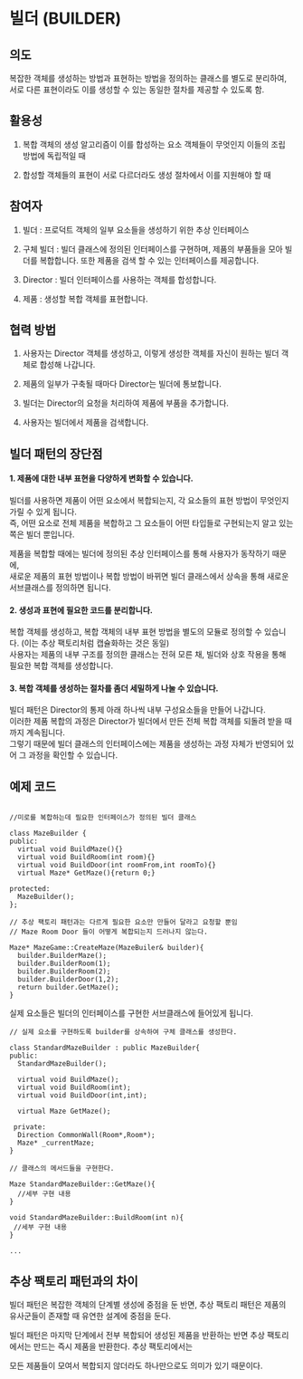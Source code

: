 # 빌더 (BUILDER)  

## 의도  

복잡한 객체를 생성하는 방법과 표현하는 방법을 정의하는 클래스를 별도로 분리하여, 서로 다른 표현이라도 이를 생성할 수 있는 동일한 절차를 제공할 수 있도록 함.  


## 활용성  

1. 복합 객체의 생성 알고리즘이 이를 합성하는 요소 객체들이 무엇인지 이들의 조립 방법에 독립적일 때

2. 합성할 객체들의 표현이 서로 다르더라도 생성 절차에서 이를 지원해야 할 때  


## 참여자  

1. 빌더 : 프로덕트 객체의 일부 요소들을 생성하기 위한 추상 인터페이스  

2. 구체 빌더 : 빌더 클래스에 정의된 인터페이스를 구현하며, 제품의 부품들을 모아 빌더를 복합합니다. 또한 제품을 검색 할 수 있는 인터페이스를 제공합니다.   

3. Director : 빌더 인터페이스를 사용하는 객체를 합성합니다.  

4. 제품 : 생성할 복합 객체를 표현합니다. 


## 협력 방법  

1. 사용자는 Director 객체를 생성하고, 이렇게 생성한 객체를 자신이 원하는 빌더 객체로 합성해 나갑니다.  

2. 제품의 일부가 구축될 때마다 Director는 빌더에 통보합니다.  

3. 빌더는 Director의 요청을 처리하여 제품에 부품을 추가합니다.  

4. 사용자는 빌더에서 제품을 검색합니다.  


## 빌더 패턴의 장단점  

#### 1.  제품에 대한 내부 표현을 다양하게 변화할 수 있습니다.  

빌더를 사용하면 제품이 어떤 요소에서 복합되는지, 각 요소들의 표현 방법이 무엇인지 가릴 수 있게 됩니다.  
즉, 어떤 요소로 전체 제품을 복합하고 그 요소들이 어떤 타입들로 구현되는지 알고 있는 쪽은 빌더 뿐입니다.  

제품을 복합할 때에는 빌더에 정의된 추상 인터페이스를 통해 사용자가 동작하기 때문에,  
새로운 제품의 표현 방법이나 복합 방법이 바뀌면 빌더 클래스에서 상속을 통해 새로운 서브클래스를 정의하면 됩니다.  

  
#### 2. 생성과 표현에 필요한 코드를 분리합니다.  

복합 객체를 생성하고, 복합 객체의 내부 표현 방법을 별도의 모듈로 정의할 수 있습니다. (이는 추상 팩토리처럼 캡슐화하는 것은 동일)  
사용자는 제품의 내부 구조를 정의한 클래스는 전혀 모른 채, 빌더와 상호 작용을 통해 필요한 복합 객체를 생성합니다.  

  
#### 3. 복합 객체를 생성하는 절차를 좀더 세밀하게 나눌 수 있습니다.  

빌더 패턴은 Director의 통제 아래 하나씩 내부 구성요소들을 만들어 나갑니다.  
이러한 제품 복합의 과정은 Director가 빌더에서 만든 전체 복합 객체를 되돌려 받을 때 까지 계속됩니다.  
그렇기 때문에 빌더 클래스의 인터페이스에는 제품을 생성하는 과정 자체가 반영되어 있어 그 과정을 확인할 수 있습니다.


## 예제 코드

```

//미로를 복합하는데 필요한 인터페이스가 정의된 빌더 클래스

class MazeBuilder {
public:
  virtual void BuildMaze(){}
  virtual void BuildRoom(int room){}
  virtual void BuildDoor(int roomFrom,int roomTo){}
  virtual Maze* GetMaze(){return 0;}

protected:
  MazeBuilder();
};

```

```
// 추상 팩토리 패턴과는 다르게 필요한 요소만 만들어 달라고 요청할 뿐임
// Maze Room Door 들이 어떻게 복합되는지 드러나지 않는다. 

Maze* MazeGame::CreateMaze(MazeBuiler& builder){
  builder.BuilderMaze();
  builder.BuilderRoom(1);
  builder.BuilderRoom(2);
  builder.BuilderDoor(1,2);
  return builder.GetMaze();
}
```

실제 요소들은 빌더의 인터페이스를 구현한 서브클래스에 들어있게 됩니다.  

```
// 실제 요소를 구현하도록 builder를 상속하여 구체 클래스를 생성한다. 

class StandardMazeBuilder : public MazeBuilder{
public:
  StandardMazeBuilder();
  
  virtual void BuildMaze();
  virtual void BuildRoom(int);
  virtual void BuildDoor(int,int);
  
  virtual Maze GetMaze();
  
 private:
  Direction CommonWall(Room*,Room*);
  Maze* _currentMaze;
} 

// 클래스의 메서드들을 구현한다. 

Maze StandardMazeBuilder::GetMaze(){
  //세부 구현 내용
}

void StandardMazeBuilder::BuildRoom(int n){
 //세부 구현 내용
}

...
```
  
## 추상 팩토리 패턴과의 차이  

빌더 패턴은 복잡한 객체의 단계별 생성에 중점을 둔 반면, 추상 팩토리 패턴은 제품의 유사군들이 존재할 때 유연한 설계에 중점을 둔다.  

빌더 패턴은 마지막 단계에서 전부 복합되어 생성된 제품을 반환하는 반면 추상 팩토리에서는 만드는 즉시 제품을 반환한다. 추상 팩토리에서는  

모든 제품들이 모여서 복합되지 않더라도 하나만으로도 의미가 있기 때문이다.  

